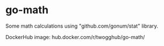# go-math
Some math calculations using "github.com/gonum/stat" library. 

DockerHub image: hub.docker.com/r/twogghub/go-math/

